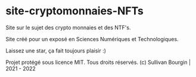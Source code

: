 # site-cryptomonnaies-NFTs
Site sur le sujet des crypto monnaies et des NTF's.

Site créé pour un exposé en Sciences Numériques et Technologiques. 

Laissez une star, ça fait toujours plaisir :)

Projet protégé sous licence MIT. Tous droits réservés. (c) Sullivan Bourgin | 2021 - 2022 
